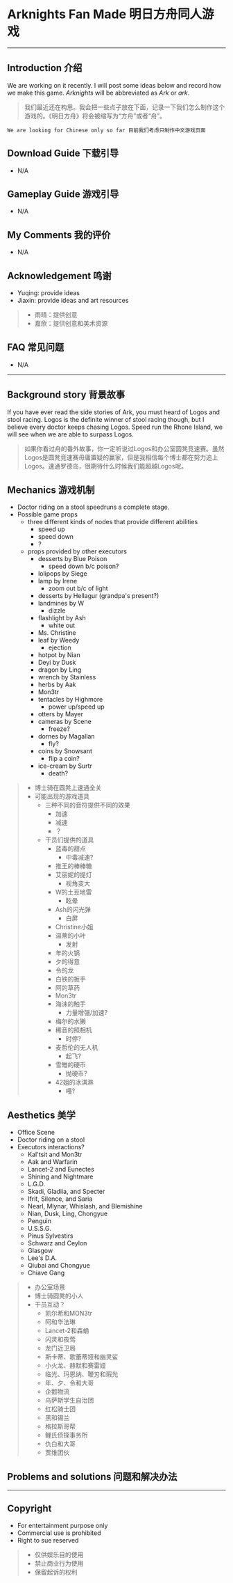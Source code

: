 # Arknights Fan Made 明日方舟同人游戏 #
----

## Introduction 介绍 ##
We are working on it recently. I will post some ideas below and record how we make this game. *Arknights* will be abbreviated as *Ark* or *ark*.

> 我们最近还在构思。我会把一些点子放在下面，记录一下我们怎么制作这个游戏的。《明日方舟》将会被缩写为“方舟”或者“舟”。

    We are looking for Chinese only so far 目前我们考虑只制作中文游戏页面

## Download Guide 下载引导 ##
- N/A
	

## Gameplay Guide 游戏引导 ##
- N/A

## My Comments 我的评价 ##
- N/A

## Acknowledgement 鸣谢 ##
- Yuqing: provide ideas
- Jiaxin: provide ideas and art resources

> - 雨晴：提供创意
> - 嘉欣：提供创意和美术资源


## FAQ 常见问题 ##
- N/A

----
## Background story 背景故事 ##
If you have ever read the side stories of Ark, you must heard of Logos and stool racing. Logos is the definite winner of stool racing though, but I believe every doctor keeps chasing Logos. Speed run the Rhone Island, we will see when we are able to surpass Logos.

> 如果你看过舟的番外故事，你一定听说过Logos和办公室圆凳竞速赛。虽然Logos是圆凳竞速赛毋庸置疑的赢家，但是我相信每个博士都在努力追上Logos。速通罗德岛，很期待什么时候我们能超越Logos呢。

## Mechanics 游戏机制 ##
- Doctor riding on a stool speedruns a complete stage.
- Possible game props
	- three different kinds of nodes that provide different abilities 
		- speed up
		- speed down
		- ?
	- props provided by other executors
		- desserts by Blue Poison
			- speed down b/c poison?
		- lolipops by Siege
		- lamp by Irene
			- zoom out b/c of light
		- desserts by Hellagur (grandpa's present?)
		- landmines by W
			- dizzle
		- flashlight by Ash
			- white out
		- Ms. Christine
		- leaf by Weedy
			- ejection
		- hotpot by Nian
		- Deyi by Dusk
		- dragon by Ling
		- wrench by Stainless
		- herbs by Aak
		- Mon3tr
		- tentacles by Highmore
			- power up/speed up
		- otters by Mayer
		- cameras by Scene
			- freeze?
		- dornes by Magallan
			- fly?
		- coins by Snowsant
			- flip a coin?
		- ice-cream by Surtr
			- death?

> - 博士骑在圆凳上速通全关
> - 可能出现的游戏道具
>   - 三种不同的音符提供不同的效果
>       - 加速
>       - 减速
>       - ？
>   - 干员们提供的道具
>       - 蓝毒的甜点
>           - 中毒减速?
>       - 推王的棒棒糖
>       - 艾丽妮的提灯
>           - 视角变大
>       - W的土豆地雷
>           - 眩晕
>       - Ash的闪光弹
>           - 白屏
>       - Christine小姐
>       - 温蒂的小叶
>           - 发射
>       - 年的火锅
>       - 夕的得意
>       - 令的龙
>       - 白铁的扳手
>       - 阿的草药
>       - Mon3tr
>       - 海沫的触手
>           - 力量增强/加速?
>       - 梅尔的水獭
>       - 稀音的照相机
>           - 时停?
>       - 麦哲伦的无人机
>           - 起飞?
>       - 雪雉的硬币
>           - 抛硬币?
>       - 42姐的冰淇淋
>           - 嘠?


## Aesthetics 美学 ##
- Office Scene
- Doctor riding on a stool
- Executors interactions?
	- Kal'tsit and Mon3tr
	- Aak and Warfarin
	- Lancet-2 and Eunectes
	- Shining and Nightmare
	- L.G.D.
	- Skadi, Gladiia, and Specter
	- Ifrit, Silence, and Saria
	- Nearl, Mlynar, Whislash, and Blemishine
	- Nian, Dusk, Ling, Chongyue
	- Penguin
	- U.S.S.G.
	- Pinus Sylvestirs
	- Schwarz and Ceylon
	- Glasgow
	- Lee's D.A.
	- Qiubai and Chongyue
	- Chiave Gang

> - 办公室场景
> - 博士骑圆凳的小人
> - 干员互动？
>    - 凯尔希和MON3tr
>    - 阿和华法琳
>    - Lancet-2和森蚺
>    - 闪灵和夜莺
>    - 龙门近卫局
>    - 斯卡蒂、歌蕾蒂娅和幽灵鲨
>    - 小火龙、赫默和赛雷娅
>    - 临光、玛恩纳、鞭刃和瑕光
>    - 年、夕、令和大哥
>    - 企鹅物流
>    - 乌萨斯学生自治团
>    - 红松骑士团
>    - 黑和锡兰
>    - 格拉斯哥帮
>    - 鲤氏侦探事务所
>    - 仇白和大哥
>    - 贾维团伙


## Problems and solutions 问题和解决办法 ##

---

## Copyright ##
- For entertainment purpose only
- Commercial use is prohibited
- Right to sue reserved

> - 仅供娱乐目的使用
> - 禁止商业行为使用
> - 保留起诉的权利
